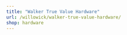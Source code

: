 ```yaml
---
title: "Walker True Value Hardware"
url: /willowick/walker-true-value-hardware/
shop: hardware
---
```

